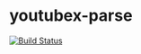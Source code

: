 # youtubex-parse
[![Build Status](https://travis-ci.org/victorlcampos/youtubex-parse.svg?branch=master)](https://travis-ci.org/victorlcampos/youtubex-parse)
